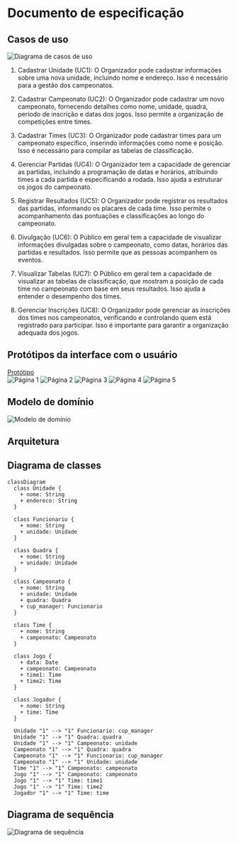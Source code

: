 # Documento de especificação

## Casos de uso
![Diagrama de casos de uso](./img/usecases.svg)

1. Cadastrar Unidade (UC1):
O Organizador pode cadastrar informações sobre uma nova unidade, incluindo nome e endereço. Isso é necessário para a gestão dos campeonatos.

2. Cadastrar Campeonato (UC2):
O Organizador pode cadastrar um novo campeonato, fornecendo detalhes como nome, unidade, quadra, período de inscrição e datas dos jogos. Isso permite a organização de competições entre times.

3. Cadastrar Times (UC3):
O Organizador pode cadastrar times para um campeonato específico, inserindo informações como nome e posição. Isso é necessário para compilar as tabelas de classificação.

4. Gerenciar Partidas (UC4):
O Organizador tem a capacidade de gerenciar as partidas, incluindo a programação de datas e horários, atribuindo times a cada partida e especificando a rodada. Isso ajuda a estruturar os jogos do campeonato.

5. Registrar Resultados (UC5):
O Organizador pode registrar os resultados das partidas, informando os placares de cada time. Isso permite o acompanhamento das pontuações e classificações ao longo do campeonato.

6. Divulgação (UC6):
O Público em geral tem a capacidade de visualizar informações divulgadas sobre o campeonato, como datas, horários das partidas e resultados. Isso permite que as pessoas acompanhem os eventos.

7. Visualizar Tabelas (UC7):
O Público em geral tem a capacidade de visualizar as tabelas de classificação, que mostram a posição de cada time no campeonato com base em seus resultados. Isso ajuda a entender o desempenho dos times.

8. Gerenciar Inscrições (UC8):
O Organizador pode gerenciar as inscrições dos times nos campeonatos, verificando e controlando quem está registrado para participar. Isso é importante para garantir a organização adequada dos jogos.

## Protótipos da interface com o usuário
[Protótipo](./pdf/Wireframes%20ChuteSal.pdf)  
![Página 1](./img/wireframe_1.png)
![Página 2](./img/wireframe_2.png)
![Página 3](./img/wireframe_3.png)
![Página 4](./img/wireframe_4.png)
![Página 5](./img/wireframe_5.png)

## Modelo de domínio
![Modelo de domínio](./img/dominio.jpg)

## Arquitetura

## Diagrama de classes
```mermaid
classDiagram
  class Unidade {
    + nome: String
    + endereco: String
  }

  class Funcionario {
    + nome: String
    + unidade: Unidade
  }

  class Quadra {
    + nome: String
    + unidade: Unidade
  }

  class Campeonato {
    + nome: String
    + unidade: Unidade
    + quadra: Quadra
    + cup_manager: Funcionario
  }

  class Time {
    + nome: String
    + campeonato: Campeonato
  }

  class Jogo {
    + data: Date
    + campeonato: Campeonato
    + time1: Time
    + time2: Time
  }

  class Jogador {
    + nome: String
    + time: Time
  }

  Unidade "1" --> "1" Funcionario: cup_manager
  Unidade "1" --> "1" Quadra: quadra
  Unidade "1" --> "1" Campeonato: unidade
  Campeonato "1" --> "1" Quadra: quadra
  Campeonato "1" --> "1" Funcionario: cup_manager
  Campeonato "1" --> "1" Unidade: unidade
  Time "1" --> "1" Campeonato: campeonato
  Jogo "1" --> "1" Campeonato: campeonato
  Jogo "1" --> "1" Time: time1
  Jogo "1" --> "1" Time: time2
  Jogador "1" --> "1" Time: time
```

## Diagrama de sequência
![Diagrama de sequência](./img/sequencia.jpg)
